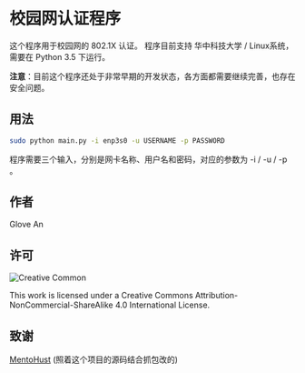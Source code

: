 # 校园网认证程序

这个程序用于校园网的 802.1X 认证。
程序目前支持 华中科技大学 / Linux系统，需要在 Python 3.5 下运行。

**注意**：目前这个程序还处于非常早期的开发状态，各方面都需要继续完善，也存在安全问题。

## 用法

```bash
sudo python main.py -i enp3s0 -u USERNAME -p PASSWORD
```

程序需要三个输入，分别是网卡名称、用户名和密码，对应的参数为 -i / -u / -p 。


## 作者

Glove An


## 许可

![Creative Common](https://i.creativecommons.org/l/by-nc-sa/4.0/88x31.png)

This work is licensed under a Creative Commons Attribution-NonCommercial-ShareAlike 4.0 International License.


## 致谢

[MentoHust](https://code.google.com/archive/p/mentohust/) (照着这个项目的源码结合抓包改的)
